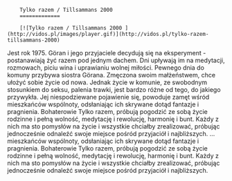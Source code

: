 
        Tylko razem / Tillsammans 2000 
        =============
        
        [![Tylko razem / Tillsammans 2000 ](http://vidos.pl/images/player.gif)](http://vidos.pl/tylko-razem-tillsammans-2000)
        
        
 Jest rok 1975. Göran i jego przyjaciele decydują się na eksperyment - postanawiają żyć razem pod jednym dachem. Dni upływają im na medytacji, rozmowach, piciu wina i uprawianiu wolnej miłości. Pewnego dnia do komuny przybywa siostra Görana. Zmęczona swoim małżeństwem, chce ułożyć sobie życie od nowa. Jednak życie w komunie, ze swobodnym stosunkiem do seksu, palenia trawki, jest bardzo różne od tego, do jakiego przywykła. Jej niespodziewane pojawienie się, powoduje zamęt wśród mieszkańców wspólnoty, odsłaniając ich skrywane dotąd fantazje i pragnienia. Bohaterowie Tylko razem, próbują pogodzić ze sobą życie rodzinne i pełną wolność, medytację i rewolucję, harmonię i bunt. Każdy z nich ma sto pomysłów na życie i wszystkie chciałby zrealizować, próbując jednocześnie odnaleźć swoje miejsce pośród przyjaciół i najbliższych.  ... mieszkańców wspólnoty, odsłaniając ich skrywane dotąd fantazje i pragnienia. Bohaterowie Tylko razem, próbują pogodzić ze sobą życie rodzinne i pełną wolność, medytację i rewolucję, harmonię i bunt. Każdy z nich ma sto pomysłów na życie i wszystkie chciałby zrealizować, próbując jednocześnie odnaleźć swoje miejsce pośród przyjaciół i najbliższych.
    